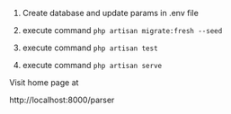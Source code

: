 
1. Create database and update params in .env file

2. execute command
    `php artisan migrate:fresh --seed`

4. execute command
    `php artisan test`

3. execute command
    `php artisan serve`

Visit home page at

http://localhost:8000/parser